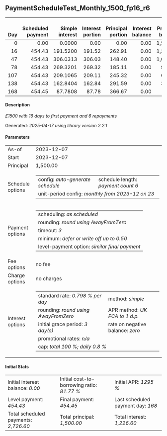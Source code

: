 <h2>PaymentScheduleTest_Monthly_1500_fp16_r6</h2>
<table>
    <thead style="vertical-align: bottom;">
        <th style="text-align: right;">Day</th>
        <th style="text-align: right;">Scheduled payment</th>
        <th style="text-align: right;">Simple interest</th>
        <th style="text-align: right;">Interest portion</th>
        <th style="text-align: right;">Principal portion</th>
        <th style="text-align: right;">Interest balance</th>
        <th style="text-align: right;">Principal balance</th>
        <th style="text-align: right;">Total simple interest</th>
        <th style="text-align: right;">Total interest</th>
        <th style="text-align: right;">Total principal</th>
    </thead>
    <tr style="text-align: right;">
        <td class="ci00">0</td>
        <td class="ci01" style="white-space: nowrap;">0.00</td>
        <td class="ci02">0.0000</td>
        <td class="ci03">0.00</td>
        <td class="ci04">0.00</td>
        <td class="ci05">0.00</td>
        <td class="ci06">1,500.00</td>
        <td class="ci07">0.0000</td>
        <td class="ci08">0.00</td>
        <td class="ci09">0.00</td>
    </tr>
    <tr style="text-align: right;">
        <td class="ci00">16</td>
        <td class="ci01" style="white-space: nowrap;">454.43</td>
        <td class="ci02">191.5200</td>
        <td class="ci03">191.52</td>
        <td class="ci04">262.91</td>
        <td class="ci05">0.00</td>
        <td class="ci06">1,237.09</td>
        <td class="ci07">191.5200</td>
        <td class="ci08">191.52</td>
        <td class="ci09">262.91</td>
    </tr>
    <tr style="text-align: right;">
        <td class="ci00">47</td>
        <td class="ci01" style="white-space: nowrap;">454.43</td>
        <td class="ci02">306.0313</td>
        <td class="ci03">306.03</td>
        <td class="ci04">148.40</td>
        <td class="ci05">0.00</td>
        <td class="ci06">1,088.69</td>
        <td class="ci07">497.5513</td>
        <td class="ci08">497.55</td>
        <td class="ci09">411.31</td>
    </tr>
    <tr style="text-align: right;">
        <td class="ci00">78</td>
        <td class="ci01" style="white-space: nowrap;">454.43</td>
        <td class="ci02">269.3201</td>
        <td class="ci03">269.32</td>
        <td class="ci04">185.11</td>
        <td class="ci05">0.00</td>
        <td class="ci06">903.58</td>
        <td class="ci07">766.8715</td>
        <td class="ci08">766.87</td>
        <td class="ci09">596.42</td>
    </tr>
    <tr style="text-align: right;">
        <td class="ci00">107</td>
        <td class="ci01" style="white-space: nowrap;">454.43</td>
        <td class="ci02">209.1065</td>
        <td class="ci03">209.11</td>
        <td class="ci04">245.32</td>
        <td class="ci05">0.00</td>
        <td class="ci06">658.26</td>
        <td class="ci07">975.9779</td>
        <td class="ci08">975.98</td>
        <td class="ci09">841.74</td>
    </tr>
    <tr style="text-align: right;">
        <td class="ci00">138</td>
        <td class="ci01" style="white-space: nowrap;">454.43</td>
        <td class="ci02">162.8404</td>
        <td class="ci03">162.84</td>
        <td class="ci04">291.59</td>
        <td class="ci05">0.00</td>
        <td class="ci06">366.67</td>
        <td class="ci07">1,138.8183</td>
        <td class="ci08">1,138.82</td>
        <td class="ci09">1,133.33</td>
    </tr>
    <tr style="text-align: right;">
        <td class="ci00">168</td>
        <td class="ci01" style="white-space: nowrap;">454.45</td>
        <td class="ci02">87.7808</td>
        <td class="ci03">87.78</td>
        <td class="ci04">366.67</td>
        <td class="ci05">0.00</td>
        <td class="ci06">0.00</td>
        <td class="ci07">1,226.5991</td>
        <td class="ci08">1,226.60</td>
        <td class="ci09">1,500.00</td>
    </tr>
</table>
<h4>Description</h4>
<p><i>£1500 with 16 days to first payment and 6 repayments</i></p>
<p>Generated: <i>2025-04-17 using library version 2.2.1</i></p>
<h4>Parameters</h4>
<table>
    <tr>
        <td>As-of</td>
        <td>2023-12-07</td>
    </tr>
    <tr>
        <td>Start</td>
        <td>2023-12-07</td>
    </tr>
    <tr>
        <td>Principal</td>
        <td>1,500.00</td>
    </tr>
    <tr>
        <td>Schedule options</td>
        <td>
            <table>
                <tr>
                    <td>config: <i>auto-generate schedule</i></td>
                    <td>schedule length: <i><i>payment count</i> 6</i></td>
                </tr>
                <tr>
                    <td colspan="2" style="white-space: nowrap;">unit-period config: <i>monthly from 2023-12 on 23</i></td>
                </tr>
            </table>
        </td>
    </tr>
    <tr>
        <td>Payment options</td>
        <td>
            <table>
                <tr>
                    <td>scheduling: <i>as scheduled</i></td>
                </tr>
                <tr>
                    <td>rounding: <i>round using AwayFromZero</i></td>
                </tr>
                <tr>
                    <td>timeout: <i>3</i></td>
                </tr>
                <tr>
                    <td>minimum: <i>defer&nbsp;or&nbsp;write&nbsp;off&nbsp;up&nbsp;to&nbsp;0.50</i></td>
                </tr>
                <tr>
                    <td>level-payment option: <i>similar&nbsp;final&nbsp;payment</i></td>
                </tr>
            </table>
        </td>
    </tr>
    <tr>
        <td>Fee options</td>
        <td>no fee
        </td>
    </tr>
    <tr>
        <td>Charge options</td>
        <td>no charges
        </td>
    </tr>
    <tr>
        <td>Interest options</td>
        <td>
            <table>
                <tr>
                    <td>standard rate: <i>0.798 % per day</i></td>
                    <td>method: <i>simple</i></td>
                </tr>
                <tr>
                    <td>rounding: <i>round using AwayFromZero</i></td>
                    <td>APR method: <i>UK FCA to 1 d.p.</i></td>
                </tr>
                <tr>
                    <td>initial grace period: <i>3 day(s)</i></td>
                    <td>rate on negative balance: <i>zero</i></td>
                </tr>
                <tr>
                    <td colspan="2">promotional rates: <i><i>n/a</i></i></td>
                </tr>
                <tr>
                    <td colspan="2">cap: <i>total 100 %; daily 0.8 %</td>
                </tr>
            </table>
        </td>
    </tr>
</table>
<h4>Initial Stats</h4>
<table>
    <tr>
        <td>Initial interest balance: <i>0.00</i></td>
        <td>Initial cost-to-borrowing ratio: <i>81.77 %</i></td>
        <td>Initial APR: <i>1295 %</i></td>
    </tr>
    <tr>
        <td>Level payment: <i>454.43</i></td>
        <td>Final payment: <i>454.45</i></td>
        <td>Last scheduled payment day: <i>168</i></td>
    </tr>
    <tr>
        <td>Total scheduled payments: <i>2,726.60</i></td>
        <td>Total principal: <i>1,500.00</i></td>
        <td>Total interest: <i>1,226.60</i></td>
    </tr>
</table>
